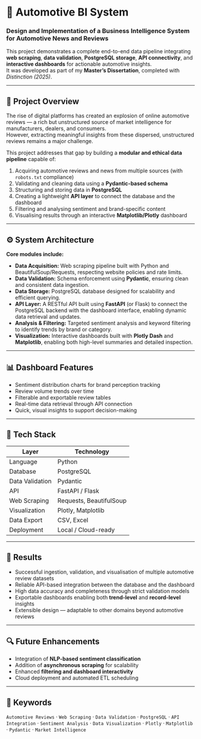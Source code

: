# 🚗 Automotive BI System

### Design and Implementation of a Business Intelligence System for Automotive News and Reviews

This project demonstrates a complete end-to-end data pipeline integrating **web scraping**, **data validation**, **PostgreSQL storage**, **API connectivity**, and **interactive dashboards** for actionable automotive insights.  
It was developed as part of my **Master’s Dissertation**, completed with *Distinction (2025)*.

---

## 🧩 Project Overview
The rise of digital platforms has created an explosion of online automotive reviews — a rich but unstructured source of market intelligence for manufacturers, dealers, and consumers.  
However, extracting meaningful insights from these dispersed, unstructured reviews remains a major challenge.

This project addresses that gap by building a **modular and ethical data pipeline** capable of:
1. Acquiring automotive reviews and news from multiple sources (with `robots.txt` compliance)  
2. Validating and cleaning data using a **Pydantic-based schema**  
3. Structuring and storing data in **PostgreSQL**  
4. Creating a lightweight **API layer** to connect the database and the dashboard  
5. Filtering and analysing sentiment and brand-specific content  
6. Visualising results through an interactive **Matplotlib/Plotly** dashboard  

---

## ⚙️ System Architecture
**Core modules include:**
- **Data Acquisition:** Web scraping pipeline built with Python and BeautifulSoup/Requests, respecting website policies and rate limits.  
- **Data Validation:** Schema enforcement using **Pydantic**, ensuring clean and consistent data ingestion.  
- **Data Storage:** PostgreSQL database designed for scalability and efficient querying.  
- **API Layer:** A RESTful API built using **FastAPI** (or Flask) to connect the PostgreSQL backend with the dashboard interface, enabling dynamic data retrieval and updates.  
- **Analysis & Filtering:** Targeted sentiment analysis and keyword filtering to identify trends by brand or category.  
- **Visualization:** Interactive dashboards built with **Plotly Dash** and **Matplotlib**, enabling both high-level summaries and detailed inspection.

---

## 📊 Dashboard Features
- Sentiment distribution charts for brand perception tracking  
- Review volume trends over time  
- Filterable and exportable review tables  
- Real-time data retrieval through API connection  
- Quick, visual insights to support decision-making  

---

## 🧠 Tech Stack

| Layer | Technology |
|--------|-------------|
| Language | Python |
| Database | PostgreSQL |
| Data Validation | Pydantic |
| API | FastAPI / Flask |
| Web Scraping | Requests, BeautifulSoup |
| Visualization | Plotly, Matplotlib |
| Data Export | CSV, Excel |
| Deployment | Local / Cloud-ready |

---

## 🚀 Results
- Successful ingestion, validation, and visualisation of multiple automotive review datasets  
- Reliable API-based integration between the database and the dashboard  
- High data accuracy and completeness through strict validation models  
- Exportable dashboards enabling both **trend-level** and **record-level** insights  
- Extensible design — adaptable to other domains beyond automotive reviews  

---

## 🔍 Future Enhancements
- Integration of **NLP-based sentiment classification**  
- Addition of **asynchronous scraping** for scalability  
- Enhanced **filtering and dashboard interactivity**  
- Cloud deployment and automated ETL scheduling  

---

## 🧾 Keywords
`Automotive Reviews` · `Web Scraping` · `Data Validation` · `PostgreSQL` · `API Integration` · `Sentiment Analysis` · `Data Visualization` · `Plotly` · `Matplotlib` · `Pydantic` · `Market Intelligence`
